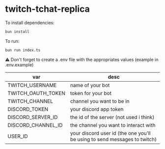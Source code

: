 # twitch-tchat-replica

To install dependencies:

```bash
bun install
```

To run:

```bash
bun run index.ts
```

⚠️ Don't forget to create a .env file with the appropriates values (example in .env.example)

| var                                                  |  desc |
|------------------------------------------------------------------------------------|---|
| TWITCH_USERNAME                                        |  name of your bot      |
| TWITCH_OAUTH_TOKEN                                        |  token for your bot    |
| TWITCH_CHANNEL                                    | channel you want to be in       |
| DISCORD_TOKEN                                            | your discord app token      |
| DISCORD_SERVER_ID                     | the id of the server (not used i think)  |
| DISCORD_CHANNEL_ID                          | the channel you want to interact with   |
| USER_ID | your discord user id (the one you'll be using to send messages to twitch)  |

